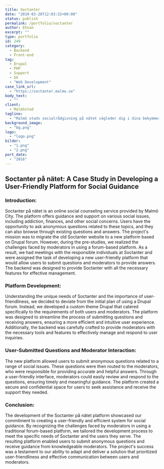```yaml
---
title: Soctanter
date: "2019-03-28T12:03:32+00:00"
status: publish
permalink: /portfolio/soctanter
author: Ehsan
excerpt: ""
type: portfolio
id: 249
category:
  - Backend
  - Front-end
tag:
  - Drupal
  - PHP
  - Support
  - UX
  - "Web Development"
case_link_url:
  - "https://soctanter.malmo.se"
body_text:
  - ""
client:
  - Malmöstad
tagline:
  - "Malmö stads socialrådgivning på nätet vägleder dig i dina bekymmer."
background_image:
  - "bg.png"
logo:
  - "logo.png"
bilder:
  - "1.png"
  - "2.png"
port_date:
  - "2016"
---
```


<h2>Soctanter på nätet: A Case Study in Developing a User-Friendly Platform for Social Guidance</h2>

  <h3>Introduction:</h3>
  <p>
    Soctanter på nätet is an online social counseling service provided by Malmö City. The platform offers guidance and support on various social issues, including addiction, finances, and other social concerns. Users have the opportunity to ask anonymous questions related to these topics, and they can also browse through existing questions and answers. The project's mission was to migrate the old Soctanter website to a new platform based on Drupal forum. However, during the pre-studies, we realized the challenges faced by moderators in using a forum-based platform. As a result, we had meetings with the responsible individuals at Soctanter and were assigned the task of developing a new user-friendly platform that would allow users to submit questions and moderators to provide answers. The backend was designed to provide Soctanter with all the necessary features for effective management.
  </p>

  <h3>Platform Development:</h3>
  <p>
    Understanding the unique needs of Soctanter and the importance of user-friendliness, we decided to deviate from the initial plan of using a Drupal forum. Instead, we developed a custom theme Drupal that catered specifically to the requirements of both users and moderators. The platform was designed to streamline the process of submitting questions and receiving answers, ensuring a more efficient and intuitive user experience. Additionally, the backend was carefully crafted to provide moderators with the necessary tools and features to effectively manage and respond to user inquiries.
  </p>

  <h3>User-Submitted Questions and Moderator Interaction:</h3>
  <p>
    The new platform allowed users to submit anonymous questions related to a range of social issues. These questions were then routed to the moderators, who were responsible for providing accurate and helpful answers. Through a user-friendly interface, moderators could easily review and respond to the questions, ensuring timely and meaningful guidance. The platform created a secure and confidential space for users to seek assistance and receive the support they needed.
  </p>

  <h3>Conclusion:</h3>
  <p>
    The development of the Soctanter på nätet platform showcased our commitment to creating a user-friendly and efficient system for social guidance. By recognizing the challenges faced by moderators in using a traditional forum-based platform, we tailored the development process to meet the specific needs of Soctanter and the users they serve. The resulting platform enabled users to submit anonymous questions and receive guidance from knowledgeable moderators. The project's success was a testament to our ability to adapt and deliver a solution that prioritized user-friendliness and effective communication between users and moderators.
  </p>
